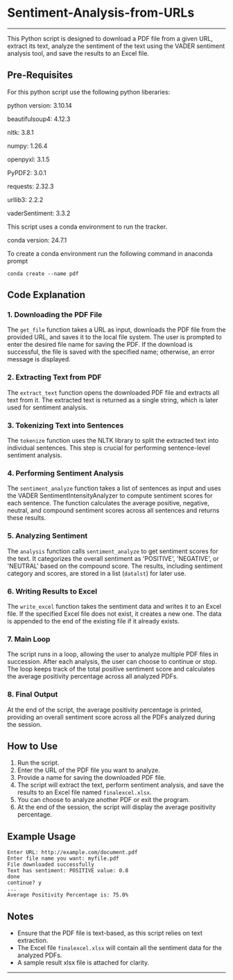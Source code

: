 # Sentiment-Analysis-from-URLs

---

This Python script is designed to download a PDF file from a given URL, extract its text, analyze the sentiment of the text using the VADER sentiment analysis tool, and save the results to an Excel file.

## Pre-Requisites 

For this python script use the following python liberaries: 

python version: 3.10.14 

beautifulsoup4:                     4.12.3

nltk:                               3.8.1

numpy:                              1.26.4

openpyxl:                           3.1.5

PyPDF2:                             3.0.1

requests:                           2.32.3

urllib3:                            2.2.2

vaderSentiment:                     3.3.2

This script uses a conda environment to run the tracker. 

conda version: 24.7.1

To create a conda environment run the following command in anaconda prompt

`conda create --name pdf`

## Code Explanation

### 1. Downloading the PDF File

The `get_file` function takes a URL as input, downloads the PDF file from the provided URL, and saves it to the local file system. The user is prompted to enter the desired file name for saving the PDF. If the download is successful, the file is saved with the specified name; otherwise, an error message is displayed.

### 2. Extracting Text from PDF

The `extract_text` function opens the downloaded PDF file and extracts all text from it. The extracted text is returned as a single string, which is later used for sentiment analysis.

### 3. Tokenizing Text into Sentences 

The `tokenize` function uses the NLTK library to split the extracted text into individual sentences. This step is crucial for performing sentence-level sentiment analysis.

### 4. Performing Sentiment Analysis

The `sentiment_analyze` function takes a list of sentences as input and uses the VADER SentimentIntensityAnalyzer to compute sentiment scores for each sentence. The function calculates the average positive, negative, neutral, and compound sentiment scores across all sentences and returns these results.

### 5. Analyzing Sentiment

The `analysis` function calls `sentiment_analyze` to get sentiment scores for the text. It categorizes the overall sentiment as 'POSITIVE', 'NEGATIVE', or 'NEUTRAL' based on the compound score. The results, including sentiment category and scores, are stored in a list (`datalst`) for later use.

### 6. Writing Results to Excel

The `write_excel` function takes the sentiment data and writes it to an Excel file. If the specified Excel file does not exist, it creates a new one. The data is appended to the end of the existing file if it already exists.

### 7. Main Loop

The script runs in a loop, allowing the user to analyze multiple PDF files in succession. After each analysis, the user can choose to continue or stop. The loop keeps track of the total positive sentiment score and calculates the average positivity percentage across all analyzed PDFs.

### 8. Final Output

At the end of the script, the average positivity percentage is printed, providing an overall sentiment score across all the PDFs analyzed during the session.

## How to Use

1. Run the script.
2. Enter the URL of the PDF file you want to analyze.
3. Provide a name for saving the downloaded PDF file.
4. The script will extract the text, perform sentiment analysis, and save the results to an Excel file named `finalexcel.xlsx`.
5. You can choose to analyze another PDF or exit the program.
6. At the end of the session, the script will display the average positivity percentage.

## Example Usage

```
Enter URL: http://example.com/document.pdf
Enter file name you want: myfile.pdf
File downloaded successfully
Text has sentiment: POSITIVE value: 0.8
done
continue? y
...
Average Positivity Percentage is: 75.0%
```

## Notes

- Ensure that the PDF file is text-based, as this script relies on text extraction.
- The Excel file `finalexcel.xlsx` will contain all the sentiment data for the analyzed PDFs.
- A sample result xlsx file is attached for clarity. 

---
